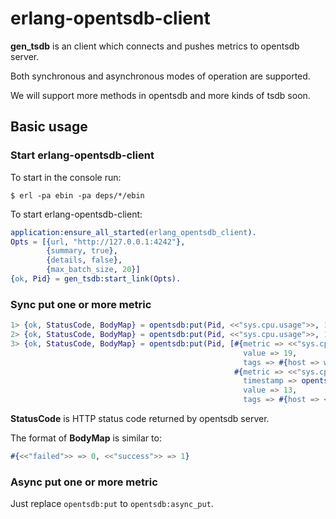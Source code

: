 
# erlang-opentsdb-client

**gen_tsdb** is an client which connects and pushes metrics to opentsdb server. 

Both synchronous and asynchronous modes of operation are supported. 

We will support more methods in opentsdb and more kinds of tsdb soon.



## Basic usage

### Start erlang-opentsdb-client

To start in the console run:

`$ erl -pa ebin -pa deps/*/ebin`

To start erlang-opentsdb-client:

```erlang
application:ensure_all_started(erlang_opentsdb_client).
Opts = [{url, "http://127.0.0.1:4242"},
		{summary, true},
		{details, false},
		{max_batch_size, 20}]
{ok, Pid} = gen_tsdb:start_link(Opts).
```



### Sync put one or more metric 

```erlang
1> {ok, StatusCode, BodyMap} = opentsdb:put(Pid, <<"sys.cpu.usage">>, 13, #{city => hangzhou}).
2> {ok, StatusCode, BodyMap} = opentsdb:put(Pid, <<"sys.cpu.usage">>, 13, #{city => hangzhou}).
3> {ok, StatusCode, BodyMap} = opentsdb:put(Pid, [#{metric => <<"sys.cpu.nice">>, 
													value => 19, 
													tags => #{host => web01}},
												  #{metric => <<"sys.cpu.nice">>, 
													timestamp => opentsdb:unix_timestamp(),
													value => 13, 
													tags => #{host => <<"web02">>}}]).
```

**StatusCode** is HTTP status code returned by opentsdb server.

The format of **BodyMap** is similar to:

```erlang
#{<<"failed">> => 0, <<"success">> => 1}
```



### Async put one or more metric

Just replace `opentsdb:put` to `opentsdb:async_put`.
